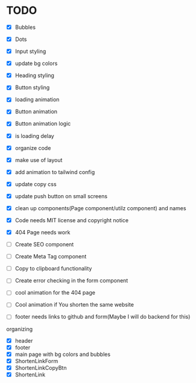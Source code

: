 # TODO

- [x] Bubbles
- [x] Dots
- [x] Input styling
- [x] update bg colors
- [x] Heading styling
- [x] Button styling

- [x] loading animation
- [x] Button animation
- [x] Button animation logic
- [x] is loading delay

- [x] organize code
- [x] make use of layout
- [x] add animation to tailwind config
- [x] update copy css
- [x] update push button on small screens
- [x] clean up components(Page component/utilz component) and names 
- [x] Code needs MIT license and copyright notice
- [x] 404 Page needs work
- [ ] Create SEO component
- [ ] Create Meta Tag component
- [ ] Copy to clipboard functionality 
- [ ] Create error checking in the form component
- [ ] cool animation for the 404 page
- [ ] Cool animation if You shorten the same website
- [ ] footer needs links to github and form(Maybe I will do backend for this)

organizing
- [x] header
- [x] footer
- [x] main page with bg colors and bubbles
- [x] ShortenLinkForm
- [x] ShortenLinkCopyBtn
- [x] ShortenLink